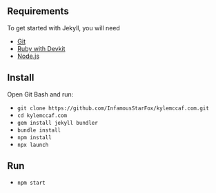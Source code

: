 ## Requirements
To get started with Jekyll, you will need
* [Git](https://git-scm.com/downloads)
* [Ruby with Devkit](https://www.ruby-lang.org/en/downloads/)
* [Node.js](https://nodejs.org/en/download/)

## Install
Open Git Bash and run:
* `git clone https://github.com/InfamousStarFox/kylemccaf.com.git`
* `cd kylemccaf.com`
* `gem install jekyll bundler`
* `bundle install`
* `npm install`
* `npx launch`

## Run
* `npm start`
